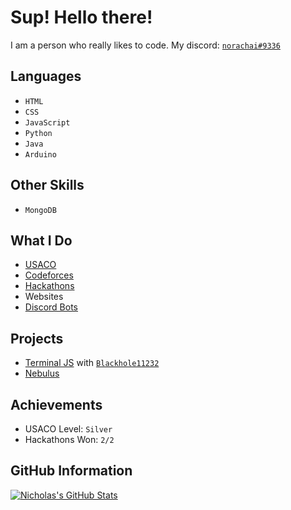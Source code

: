 # Sup! Hello there!

I am a person who really likes to code. My discord: [`norachai#9336`](https://discord.com)

## Languages

* `HTML`
* `CSS`
* `JavaScript`
* `Python`
* `Java`
* `Arduino`

## Other Skills

* `MongoDB`

## What I Do

* [USACO](http://usaco.org)
* [Codeforces](https://codeforces.com/)
* [Hackathons](https://devpost.com/)
* Websites
* [Discord Bots](https://discord.com/developers)

## Projects

* [Terminal JS](https://github.com/terminal-js) with [`Blackhole11232`](https://github.com/Blackhole11232)
* [Nebulus](https://github.com/ProjectNebulus)

## Achievements
* USACO Level: `Silver`
* Hackathons Won: `2/2`

## GitHub Information
[![Nicholas's GitHub Stats](https://github-readme-stats.vercel.app/api?username=nicholasxwang)](https://github.com/nicholasxwang/github-readme-stats)

